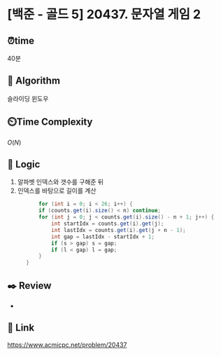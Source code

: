   # [백준 - 골드 5] 20437. 문자열 게임 2
  
  ## ⏰**time**
  40분
  
  ## :pushpin: **Algorithm**
  슬라이딩 윈도우
  
  ## ⏲️**Time Complexity**
  $O(N)$
  
  ## :round_pushpin: **Logic**
  1. 알파벳 인덱스와 갯수를 구해준 뒤
  2. 인덱스를 바탕으로 길이를 계산
  ```Java
            for (int i = 0; i < 26; i++) {
            if (counts.get(i).size() < n) continue;
            for (int j = 0; j < counts.get(i).size() - n + 1; j++) {
                int startIdx = counts.get(i).get(j);
                int lastIdx = counts.get(i).get(j + n - 1);
                int gap = lastIdx - startIdx + 1;
                if (s > gap) s = gap;
                if (l < gap) l = gap;
            }
        }
  ```
  
  ## :black_nib: **Review**
  - 
  
  ## 📡 Link
  https://www.acmicpc.net/problem/20437
